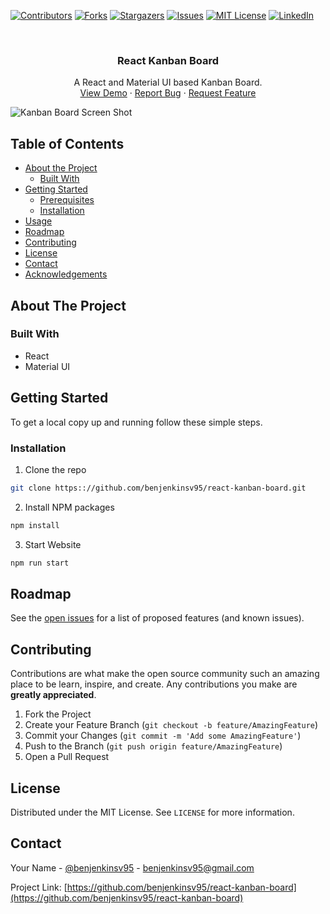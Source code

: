 [![Contributors][contributors-shield]][contributors-url]
[![Forks][forks-shield]][forks-url]
[![Stargazers][stars-shield]][stars-url]
[![Issues][issues-shield]][issues-url]
[![MIT License][license-shield]][license-url]
[![LinkedIn][linkedin-shield]][linkedin-url]


<br />



<p align="center">
  <h3 align="center">React Kanban Board</h3>

  <p align="center">
    A React and Material UI based Kanban Board.
    <br />
    <a href="https://benjenkinsv95.github.io/react-kanban-board/">View Demo</a>
    ·
    <a href="https://github.com/benjenkinsv95/react-kanban-board/issues">Report Bug</a>
    ·
    <a href="https://github.com/benjenkinsv95/react-kanban-board/issues">Request Feature</a>
  </p>
</p>

![Kanban Board Screen Shot](recording.gif)

<!-- TABLE OF CONTENTS -->
## Table of Contents

* [About the Project](#about-the-project)
  * [Built With](#built-with)
* [Getting Started](#getting-started)
  * [Prerequisites](#prerequisites)
  * [Installation](#installation)
* [Usage](#usage)
* [Roadmap](#roadmap)
* [Contributing](#contributing)
* [License](#license)
* [Contact](#contact)
* [Acknowledgements](#acknowledgements)



<!-- ABOUT THE PROJECT -->
## About The Project

### Built With

* React
* Material UI

## Getting Started

To get a local copy up and running follow these simple steps.

### Installation
 
1. Clone the repo
```sh
git clone https:://github.com/benjenkinsv95/react-kanban-board.git
```
2. Install NPM packages
```sh
npm install
```
3. Start Website
```sh
npm run start
```

## Roadmap

See the [open issues](https://github.com/benjenkinsv95/react-kanban-board/issues) for a list of proposed features (and known issues).



<!-- CONTRIBUTING -->
## Contributing

Contributions are what make the open source community such an amazing place to be learn, inspire, and create. Any contributions you make are **greatly appreciated**.

1. Fork the Project
2. Create your Feature Branch (`git checkout -b feature/AmazingFeature`)
3. Commit your Changes (`git commit -m 'Add some AmazingFeature'`)
4. Push to the Branch (`git push origin feature/AmazingFeature`)
5. Open a Pull Request



<!-- LICENSE -->
## License

Distributed under the MIT License. See `LICENSE` for more information.



<!-- CONTACT -->
## Contact

Your Name - [@benjenkinsv95](https://twitter.com/benjenkinsv95) - benjenkinsv95@gmail.com

Project Link: [https://github.com/benjenkinsv95/react-kanban-board](https://github.com/benjenkinsv95/react-kanban-board)

<!-- MARKDOWN LINKS & IMAGES -->
<!-- https://www.markdownguide.org/basic-syntax/#reference-style-links -->
[contributors-shield]: https://img.shields.io/github/contributors/benjenkinsv95/react-kanban-board.svg?style=flat-square
[contributors-url]: https://github.com/benjenkinsv95/react-kanban-board/graphs/contributors
[forks-shield]: https://img.shields.io/github/forks/benjenkinsv95/react-kanban-board.svg?style=flat-square
[forks-url]: https://github.com/benjenkinsv95/react-kanban-board/network/members
[stars-shield]: https://img.shields.io/github/stars/benjenkinsv95/react-kanban-board.svg?style=flat-square
[stars-url]: https://github.com/benjenkinsv95/react-kanban-board/stargazers
[issues-shield]: https://img.shields.io/github/issues/benjenkinsv95/react-kanban-board.svg?style=flat-square
[issues-url]: https://github.com/benjenkinsv95/react-kanban-board/issues
[license-shield]: https://img.shields.io/github/license/benjenkinsv95/react-kanban-board.svg?style=flat-square
[license-url]: https://github.com/benjenkinsv95/react-kanban-board/blob/master/LICENSE.txt
[linkedin-shield]: https://img.shields.io/badge/-LinkedIn-black.svg?style=flat-square&logo=linkedin&colorB=555
[linkedin-url]: https://linkedin.com/in/benjenkinsv95